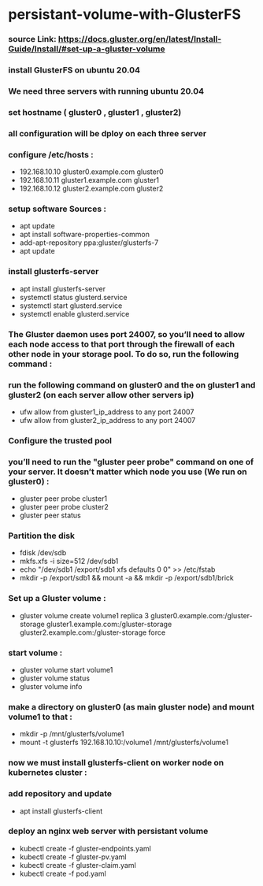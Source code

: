 # persistant-volume-with-GlusterFS
### source Link: https://docs.gluster.org/en/latest/Install-Guide/Install/#set-up-a-gluster-volume
### install GlusterFS on ubuntu 20.04
### We need three servers with running ubuntu 20.04
### set hostname ( gluster0 , gluster1 , gluster2)
### all configuration will be dploy on each three server
### configure /etc/hosts :

- 192.168.10.10 gluster0.example.com gluster0
- 192.168.10.11 gluster1.example.com gluster1
- 192.168.10.12 gluster2.example.com gluster2

### setup software Sources :
- apt update
- apt install software-properties-common
- add-apt-repository ppa:gluster/glusterfs-7
- apt update

### install glusterfs-server
- apt install glusterfs-server
- systemctl status glusterd.service
- systemctl start glusterd.service
- systemctl enable glusterd.service

### The Gluster daemon uses port 24007, so you’ll need to allow each node access to that port through the firewall of each other node in your storage pool. To do so, run the following command :
### run the following command on gluster0 and the on gluster1 and gluster2 (on each server allow other servers ip)
- ufw allow from gluster1_ip_address to any port 24007
- ufw allow from gluster2_ip_address to any port 24007

### Configure the trusted pool
### you’ll need to run the "gluster peer probe" command on one of your server. It doesn’t matter which node you use (We run on gluster0) :

- gluster peer probe cluster1
- gluster peer probe cluster2
- gluster peer status

### Partition the disk
- fdisk /dev/sdb
- mkfs.xfs -i size=512 /dev/sdb1
- echo "/dev/sdb1 /export/sdb1 xfs defaults 0 0"  >> /etc/fstab
- mkdir -p /export/sdb1 && mount -a && mkdir -p /export/sdb1/brick

### Set up a Gluster volume :
- gluster volume create volume1 replica 3 gluster0.example.com:/gluster-storage gluster1.example.com:/gluster-storage gluster2.example.com:/gluster-storage force

### start volume :
- gluster volume start volume1
- gluster volume status
- gluster volume info

### make a directory on gluster0 (as main gluster node) and mount volume1 to that :
- mkdir -p /mnt/glusterfs/volume1
- mount -t glusterfs 192.168.10.10:/volume1 /mnt/glusterfs/volume1

### now we must install glusterfs-client on worker node on kubernetes cluster :
### add repository and update
- apt install glusterfs-client


### deploy an nginx web server with persistant volume 
- kubectl create -f gluster-endpoints.yaml
- kubectl create -f gluster-pv.yaml
- kubectl create -f gluster-claim.yaml
- kubectl create -f pod.yaml



